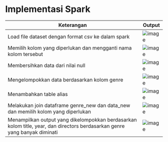 # Implementasi Spark
| Keterangan    | Output        |
| ------------- | ------------- |
|  Load file dataset dengan format csv ke dalam spark | ![image](https://user-images.githubusercontent.com/95726593/236518670-aab54ed5-c1f7-4ca2-afaa-5a92cdccb3d2.png) |
|  Memilih kolom yang diperlukan dan mengganti nama kolom tersebut | ![image](https://user-images.githubusercontent.com/95726593/236519275-46708893-f96b-4610-80f1-7b945534f33c.png) | 
|  Membersihkan data dari nilai null | ![image](https://user-images.githubusercontent.com/95726593/236519844-3f66abce-0200-4b88-a282-b41fee693ff9.png) | 
|  Mengelompokkan data berdasarkan kolom genre | ![image](https://user-images.githubusercontent.com/95726593/236521589-91806dcf-cf41-443a-9610-1025d19995df.png) |
|  Menambahkan table alias | ![image](https://user-images.githubusercontent.com/95726593/236522055-a68d3a78-87b1-4e0a-9863-b22b1790e7d6.png) |
|  Melakukan join dataframe genre_new dan data_new dan memilih kolom yang diperlukan | ![image](https://user-images.githubusercontent.com/95726593/236523297-39a4cfb7-8b9e-4d03-b314-df9dd2bc7d5d.png) |
|  Menampilkan output yang dikelompokkan berdasarkan kolom title, year, dan directors berdasarkan genre yang banyak diminati | ![image](https://user-images.githubusercontent.com/95726593/236523677-e6b8a451-bda7-4e80-8e19-7acf4398441b.png) |
